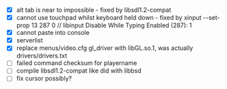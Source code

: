 - [x] alt tab is near to impossible - fixed by libsdl1.2-compat
- [x] cannot use touchpad whilst keyboard held down - fixed by xinput --set-prop 13 287 0 // libinput Disable While Typing Enabled (287):	1
- [x] cannot paste into console
- [x] serverlist
- [x] replace menus/video.cfg gl_driver with libGL.so.1, was actually drivers/drivers.txt
- [ ] failed command checksum for playername
- [ ] compile libsdl1.2-compat like did with libbsd
- [ ] fix cursor possibly?
